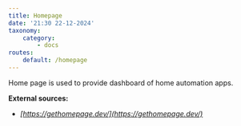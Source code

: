 ```yaml
---
title: Homepage
date: '21:30 22-12-2024'
taxonomy:
    category:
        - docs
routes:
    default: /homepage
---
```


Home page is used to provide dashboard of home automation apps.

**External sources:**
* _[https://gethomepage.dev/](https://gethomepage.dev/)_
